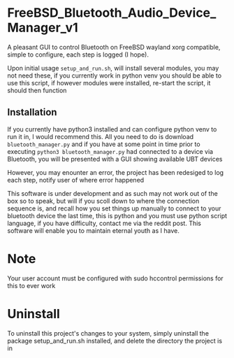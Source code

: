 # FreeBSD_Bluetooth_Audio_Device_Manager_v1
A pleasant GUI to control Bluetooth on FreeBSD wayland xorg compatible, simple to configure, 
each step is logged (I hope).

Upon initial usage `setup_and_run.sh`, will install several modules, you may not need these, if you currently work in python venv 
you should be able to use this script, if however modules were installed, re-start the script, it should then function
## Installation
If you currently have python3 installed and can configure python venv to run it in, I would recommend this. All you need to do is download 
`bluetooth_manager.py` and if you have at some point in time prior to executing `python3 bluetooth_manager.py` had connected to a device 
via Bluetooth, you will be presented with a GUI showing available UBT devices

However, you may enounter an error, the project has been redesiged to log each step, notify user of where error happened

This software is under development and as such may not work out of the box so to speak, but will if you scoll down to where the connection sequence is, and recall how you set things up manually to connect to your bluetooth device the last time, this is python and you must use python script language, if you have difficulty, contact me via the reddit post. This software will enable you to maintain eternal youth as I have.

# Note
Your user account must be configured with sudo hccontrol permissions for this to ever work

# Uninstall

To uninstall this project's changes to your system, simply uninstall the package setup_and_run.sh installed, and delete the directory the project is in

